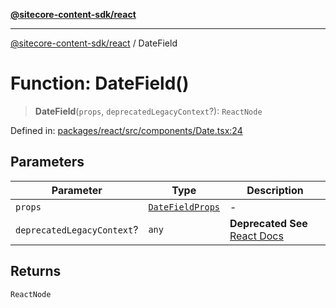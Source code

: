 [**@sitecore-content-sdk/react**](../README.md)

***

[@sitecore-content-sdk/react](../README.md) / DateField

# Function: DateField()

> **DateField**(`props`, `deprecatedLegacyContext`?): `ReactNode`

Defined in: [packages/react/src/components/Date.tsx:24](https://github.com/Sitecore/xmc-jss-dev/blob/9f11d51024ae44bd51bebc8f1ec4b1146771174b/packages/react/src/components/Date.tsx#L24)

## Parameters

| Parameter | Type | Description |
| ------ | ------ | ------ |
| `props` | [`DateFieldProps`](../interfaces/DateFieldProps.md) | - |
| `deprecatedLegacyContext`? | `any` | **Deprecated** **See** [React Docs](https://legacy.reactjs.org/docs/legacy-context.html#referencing-context-in-lifecycle-methods) |

## Returns

`ReactNode`

